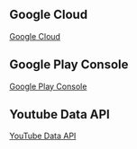 
## Google Cloud
[Google Cloud](https://cloud.google.com/)

## Google Play Console
[Google Play Console](https://play.google.com/apps/publish/)

## Youtube Data API
[YouTube Data API](https://developers.google.com/youtube/v3)







